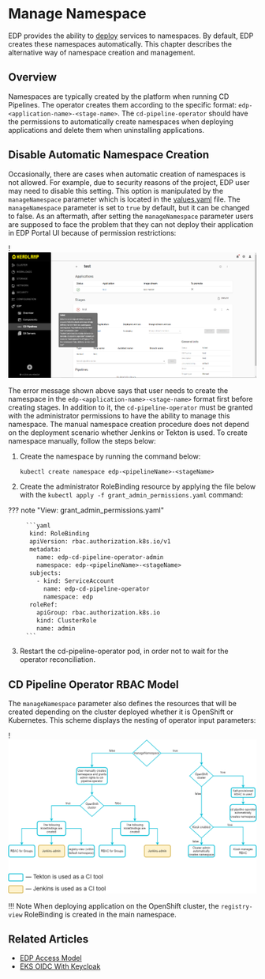 # Manage Namespace

EDP provides the ability to [deploy](../user-guide/add-cd-pipeline.md) services to namespaces. By default, EDP creates these namespaces automatically. This chapter describes the alternative way of namespace creation and management.

## Overview

Namespaces are typically created by the platform when running CD Pipelines. The operator creates them according to the specific format: `edp-<application-name>-<stage-name>`.
The `cd-pipeline-operator` should have the permissions to automatically create namespaces when deploying applications and delete them when uninstalling applications.

## Disable Automatic Namespace Creation

Occasionally, there are cases when automatic creation of namespaces is not allowed. For example, due to security reasons of the project, EDP user may need to disable this setting. This option is manipulated by the `manageNamespace` parameter which is located in the [values.yaml](https://github.com/epam/edp-cd-pipeline-operator/blob/release/2.14/deploy-templates/values.yaml#L30) file.
The `manageNamespace` parameter is set to `true` by default, but it can be changed to false. As an aftermath, after setting the `manageNamespace` parameter users are supposed to face the problem that they can not deploy their application in EDP Portal UI because of permission restrictions:

  !![Namespace creation error](../assets/operator-guide/failed_cd_pipeline_creation.png)

The error message shown above says that user needs to create the namespace in the `edp-<application-name>-<stage-name>` format first before creating stages. In addition to it, the `cd-pipeline-operator` must be granted with the administrator permissions to have the ability to manage this namespace.
The manual namespace creation procedure does not depend on the deployment scenario whether Jenkins or Tekton is used. To create namespace manually, follow the steps below:

1. Create the namespace by running the command below:

       kubectl create namespace edp-<pipelineName>-<stageName>


2. Create the administrator RoleBinding resource by applying the file below with the `kubectl apply -f grant_admin_permissions.yaml` command:

  ??? note "View: grant_admin_permissions.yaml"

         ```yaml
          kind: RoleBinding
          apiVersion: rbac.authorization.k8s.io/v1
          metadata:
            name: edp-cd-pipeline-operator-admin
            namespace: edp-<pipelineName>-<stageName>
          subjects:
            - kind: ServiceAccount
              name: edp-cd-pipeline-operator
              namespace: edp
          roleRef:
            apiGroup: rbac.authorization.k8s.io
            kind: ClusterRole
            name: admin
         ```

3. Restart the cd-pipeline-operator pod, in order not to wait for the operator reconciliation.

## CD Pipeline Operator RBAC Model

The `manageNamespace` parameter also defines the resources that will be created depending on the cluster deployed whether it is OpenShift or Kubernetes. This scheme displays the nesting of operator input parameters:

  !![CD Pipeline Operator Input Parameter Scheme](../assets/operator-guide/manage-namespace.png)

!!! Note
    When deploying application on the OpenShift cluster, the `registry-view` RoleBinding is created in the main namespace.

## Related Articles

* [EDP Access Model](edp-access-model.md)
* [EKS OIDC With Keycloak](configure-keycloak-oidc-eks.md)
